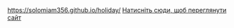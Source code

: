 https://solomiam356.github.io/holiday/
[Натисніть сюди, щоб переглянути сайт](https://solomiam356.github.io/holiday/)
 
 
